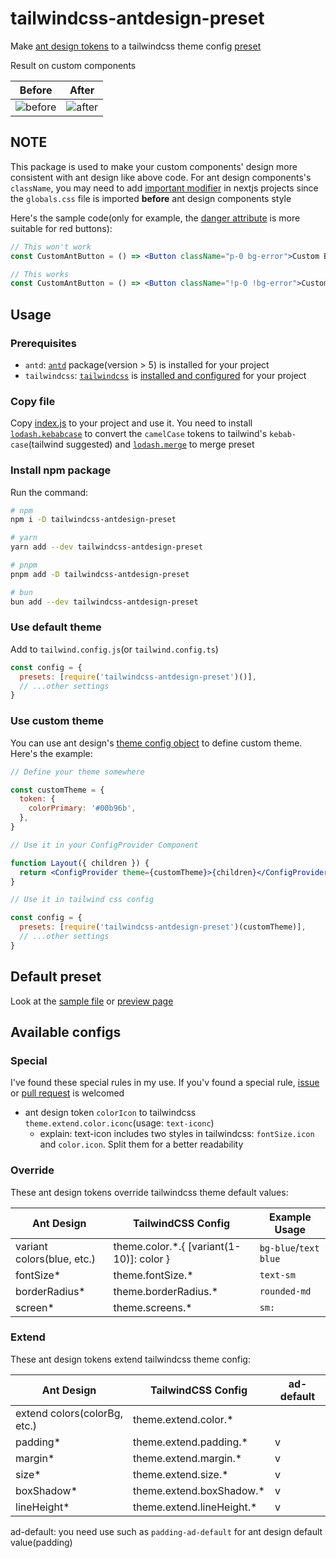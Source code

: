 # tailwindcss-antdesign-preset

Make [ant design tokens](https://ant.design/docs/react/customize-theme#seedtoken) to a tailwindcss theme config [preset](https://tailwindcss.com/docs/presets)

Result on custom components

| Before                                                                                         | After                                                                                        |
| ---------------------------------------------------------------------------------------------- | -------------------------------------------------------------------------------------------- |
| ![before](https://cdn.jsdelivr.net/gh/rexcape/tailwindcss-antdesign-preset/.github/before.png) | ![after](https://cdn.jsdelivr.net/gh/rexcape/tailwindcss-antdesign-preset/.github/after.png) |

## NOTE

This package is used to make your custom components' design more consistent with ant design like above code. For ant design components's `className`, you may need to add [important modifier](https://tailwindcss.com/docs/configuration#important-modifier) in nextjs projects since the `globals.css` file is imported **before** ant design components style

Here's the sample code(only for example, the [danger attribute](https://ant.design/components/button#components-button-demo-danger) is more suitable for red buttons):

```jsx
// This won't work
const CustomAntButton = () => <Button className="p-0 bg-error">Custom Button</Button>

// This works
const CustomAntButton = () => <Button className="!p-0 !bg-error">Custom Button</Button>
```

## Usage

### Prerequisites

- `antd`: [`antd`](https://www.npmjs.com/package/antd) package(version > 5) is installed for your project
- `tailwindcss`: [`tailwindcss`](https://www.npmjs.com/package/tailwindcss) is [installed and configured](https://tailwindcss.com/docs/installation) for your project

### Copy file

Copy [index.js](./src/index.js) to your project and use it. You need to install [`lodash.kebabcase`](https://www.npmjs.com/package/lodash.merge) to convert the `camelCase` tokens to tailwind's `kebab-case`(tailwind suggested) and [`lodash.merge`](https://www.npmjs.com/package/lodash.merge) to merge preset

### Install npm package

Run the command:

```sh
# npm
npm i -D tailwindcss-antdesign-preset

# yarn
yarn add --dev tailwindcss-antdesign-preset

# pnpm
pnpm add -D tailwindcss-antdesign-preset

# bun
bun add --dev tailwindcss-antdesign-preset
```

### Use default theme

Add to `tailwind.config.js`(or `tailwind.config.ts`)

```js
const config = {
  presets: [require('tailwindcss-antdesign-preset')()],
  // ...other settings
}
```

### Use custom theme

You can use ant design's [theme config object](https://ant.design/docs/react/customize-theme#theme) to define custom theme. Here's the example:

```jsx
// Define your theme somewhere

const customTheme = {
  token: {
    colorPrimary: '#00b96b',
  },
}

// Use it in your ConfigProvider Component

function Layout({ children }) {
  return <ConfigProvider theme={customTheme}>{children}</ConfigProvider>
}

// Use it in tailwind css config

const config = {
  presets: [require('tailwindcss-antdesign-preset')(customTheme)],
  // ...other settings
}
```

## Default preset

Look at the [sample file](./src/sample.js) or [preview page](https://rexcape.github.io/tailwindcss-antdesign-preset/)

## Available configs

### Special

I've found these special rules in my use. If you'v found a special rule, [issue](https://github.com/rexcape/tailwindcss-antdesign-preset/issues/new) or [pull request](https://github.com/rexcape/tailwindcss-antdesign-preset/compare) is welcomed

- ant design token `colorIcon` to tailwindcss `theme.extend.color.iconc`(usage: `text-iconc`)
  - explain: text-icon includes two styles in tailwindcss: `fontSize.icon` and `color.icon`. Split them for a better readability

### Override

These ant design tokens override tailwindcss theme default values:

| Ant Design                 | TailwindCSS Config                        | Example Usage         |
| -------------------------- | ----------------------------------------- | --------------------- |
| variant colors(blue, etc.) | theme.color.\*.{ [variant(1-10)]: color } | `bg-blue`/`text blue` |
| fontSize\*                 | theme.fontSize.\*                         | `text-sm`             |
| borderRadius\*             | theme.borderRadius.\*                     | `rounded-md`          |
| screen\*                   | theme.screens.\*                          | `sm:`                 |

### Extend

These ant design tokens extend tailwindcss theme config:

| Ant Design                   | TailwindCSS Config         | ad-default |
| ---------------------------- | -------------------------- | ---------- |
| extend colors(colorBg, etc.) | theme.extend.color.\*      |            |
| padding\*                    | theme.extend.padding.\*    | v          |
| margin\*                     | theme.extend.margin.\*     | v          |
| size\*                       | theme.extend.size.\*       | v          |
| boxShadow\*                  | theme.extend.boxShadow.\*  | v          |
| lineHeight\*                 | theme.extend.lineHeight.\* | v          |

ad-default: you need use such as `padding-ad-default` for ant design default value(padding)
